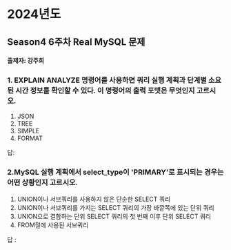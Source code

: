 # 2024년도
## Season4 6주차 Real MySQL 문제
#### 출제자: 강주희

### 1. EXPLAIN ANALYZE 명령어를 사용하면 쿼리 실행 계획과 단계별 소요된 시간 정보를 확인할 수 있다. 이 명령어의 출력 포맷은 무엇인지 고르시오.

1. JSON
2. TREE
3. SIMPLE
4. FORMAT

답: 


### 2.MySQL 실행 계획에서 select_type이 'PRIMARY'로 표시되는 경우는 어떤 상황인지 고르시오.

1. UNION이나 서브쿼리를 사용하지 않은 단순한 SELECT 쿼리
2. UNION이나 서브쿼리를 가지는 SELECT 쿼리의 가장 바깥쪽에 있는 단위 쿼리
3. UNION으로 결합하는 단위 SELECT 쿼리의 첫 번째 이후 단위 SELECT 쿼리
4. FROM절에 사용된 서브쿼리

답 : 
